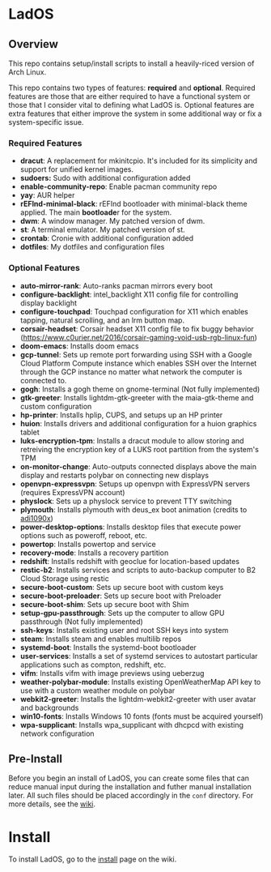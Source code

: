 # LadOS

## Overview
This repo contains setup/install scripts to install a heavily-riced version of
Arch Linux.

This repo contains two types of features: **required** and **optional**.
Required features are those that are either required to have a functional system
or those that I consider vital to defining what LadOS is. Optional features are
extra features that either improve the system in some additional way or fix a
system-specific issue.


### Required Features
- **dracut**: A replacement for mkinitcpio. It's included for its simplicity and
support for unified kernel images.
- **sudoers:** Sudo with additional configuration added
- **enable-community-repo**: Enable pacman community repo
- **yay**: AUR helper
- **rEFInd-minimal-black**: rEFInd bootloader with minimal-black theme applied.
The main **bootloade**r for the system.
- **dwm**: A window manager. My patched version of dwm.
- **st**: A terminal emulator. My patched version of st.
- **crontab**: Cronie with additional configuration added
- **dotfiles**: My dotfiles and configuration files


### Optional Features
- **auto-mirror-rank**: Auto-ranks pacman mirrors every boot
- **configure-backlight**: intel\_backlight X11 config file for controlling
display backlight
- **configure-touchpad**: Touchpad configuration for X11 which enables tapping,
natural scrolling, and an lrm button map.
- **corsair-headset**: Corsair headset X11 config file to fix buggy behavior
(https://www.c0urier.net/2016/corsair-gaming-void-usb-rgb-linux-fun)
- **doom-emacs**: Installs doom emacs
- **gcp-tunnel**: Sets up remote port forwarding using SSH with a Google Cloud
Platform Compute instance which enables SSH over the Internet through the
GCP instance no matter what network the computer is connected to.
- **gogh**: Installs a gogh theme on gnome-terminal (Not fully implemented)
- **gtk-greeter**: Installs lightdm-gtk-greeter with the maia-gtk-theme and
custom configuration
- **hp-printer**: Installs hplip, CUPS, and setups up an HP printer
- **huion**: Installs drivers and additional configuration for a huion graphics
tablet
- **luks-encryption-tpm**: Installs a dracut module to allow storing and
retreiving the encryption key of a LUKS root partition from the system's TPM
- **on-monitor-change**: Auto-outputs connected displays above the main display
and restarts polybar on connecting new displays
- **openvpn-expressvpn**: Setups up openvpn with ExpressVPN servers (requires
ExpressVPN account)
- **physlock**: Sets up a physlock service to prevent TTY switching
- **plymouth**: Installs plymouth with deus\_ex boot animation (credits to
[adi1090x](https://github.com/adi1090x))
- **power-desktop-options**: Installs desktop files that execute power options
such as poweroff, reboot, etc.
- **powertop**: Installs powertop and service
- **recovery-mode**: Installs a recovery partition
- **redshift**: Installs redshift with geoclue for location-based updates
- **restic-b2**: Installs services and scripts to auto-backup computer to B2
Cloud Storage using restic
- **secure-boot-custom**: Sets up secure boot with custom keys
- **secure-boot-preloader**: Sets up secure boot with Preloader
- **secure-boot-shim**: Sets up secure boot with Shim
- **setup-gpu-passthrough**: Sets up the computer to allow GPU passthrough (Not
fully implemented)
- **ssh-keys**: Installs existing user and root SSH keys into system
- **steam**: Installs steam and enables multilib repos
- **systemd-boot**: Installs the systemd-boot bootloader
- **user-services**: Installs a set of systemd services to autostart particular
applications such as compton, redshift, etc.
- **vifm**: Installs vifm with image previews using ueberzug
- **weather-polybar-module**: Installs existing OpenWeatherMap API key to use
with a custom weather module on polybar
- **webkit2-greeter**: Installs the lightdm-webkit2-greeter with user avatar and
backgrounds
- **win10-fonts**: Installs Windows 10 fonts (fonts must be acquired yourself)
- **wpa-supplicant**: Installs wpa\_supplicant with dhcpcd with existing network
configuration


## Pre-Install
Before you begin an install of LadOS, you can create some files that can reduce
manual input during the installation and futher manual installation later.
All such files should be placed accordingly in the `conf` directory. For more
details, see the [wiki](https://github.com/mihirlad55/LadOS/wiki).


# Install
To install LadOS, go to the
[install](https://github.com/mihirlad55/LadOS/Install)
page on the wiki.
